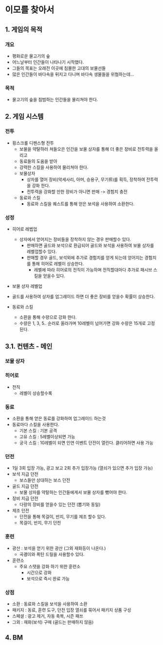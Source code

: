# 이모를 찾아서
## 1. 게임의 목적
### 개요
- 평화로운 물고기의 숲
- 어느날부터 인간들이 나타나기 시작했다.
- 그들의 목표는 오래전 이곳에 침몰한 고대의 보물선들
- 많은 인간들이 바다속을 뒤지고 다니며 바다속 생물들을 위협하는데...
### 목적
- 물고기의 숲을 침범하는 인간들을 물리쳐야 한다. 

## 2. 게임 시스템
### 전투
- 횡스크롤 디펜스형 전투
  - 보물을 약탈하러 쳐들오은 인간을 보물 상자를 통해 더 좋은 장비로 전투력을 올리고
  - 동료들의 도움을 받아
  - 강력한 스킬을 사용하여 물리쳐야 한다. 
  - 보물상자
    - 상자를 열어 장비(악세사리, 아머, 승용구, 무기류)를 획득, 장착하여 전투력을 강화 한다.
    - 전투력을 강화할 만한 장비가 아니면 판매 -> 경험치 충전  
  - 동료와 스킬
    - 동료와 스킬을 퀘스트를 통해 얻은 보석을 사용하여 소환한다.  
### 성정
- 히어로 레벱업
  - 상자에서 얻어지는 장비들을 장착하지 않는 경우 판매할수 있다.
    - 판매하면 골드와 보석으로 환급되어 골드와 보석을 사용하여 보물 상자를 레벨업할수 있다.
    - 판매할 경우 골드, 보석외에 추가로 경험치를 얻게 되는데 얻어지는 경험치를 통해 히어로 레벨이 상승한다.
      - 레벨에 따라 히어로의 전직이 가능하며 전직할대마다 추가로 패시브 스킬을 얻을수 있다.    

-  보물 상자 레벨업
  - 골드를 사용하여 상자를 업그레이드 하면 더 좋은 장비를 얻을수 확률이 상승한다.
- 동료와 스킬
  - 소환을 통해 수량으로 강화 한다.
  - 수량은 1, 3, 5.. 순러로 올라가며 10레벨이 넘어가면 강화 수량은 15개로 고정된다.   

## 3.1. 컨텐츠 - 메인
### 보물 상자

### 히어로
- 전직
  - 레벨이 상승할수록  
### 동료
- 소환을 통해 얻은 동료를 강화하여 업그레이드 하는것
- 동료마다 스킬을 사용한다.
  - 기본 스킬 : 기본 공격
  - 고유 스킬 : 5레벨이상되면 가능
  - 궁극 스킬 : 10레벨이 되면 인연 이벤트 던전이 열린다. 클리어하면 사용 가능 
### 던전
- 1일 3회 입장 가능, 광고 보고 2회 추가 입장가능 (열쇠가 있으면 추가 입장 가능)  
- 보석 지급 던전
  - 보스들만 상대하는 보스 던전  
- 골드 지급 던전
  - 보물 상자를 약탈하는 인간들에게서 보물 상자를 뺐어야 한다. 
- 장비 지급 던전
  - 다량의 장비를 얻을수 있는 던전 (뽑기와 동일) 
- 제조 던전
  - 던전을 통해 목걸이, 반지, 무기를 제조 할수 있다. 
  - 목걸이, 반지, 무기 던전 
### 훈련
- 광산 : 보석을 얻기 위한 광산 (그외 재화등이 나온다.)
  - 곡괭이와 폭탄 드릴을 사용할수 있다.  
- 훈련소
  - 주요 스탯을 강화 하기 위한 훈련소
    - 시간으로 강화
    - 보석으로 즉시 완료 가능  
### 상점
- 소환 : 동료와 스킬을 보석을 사용하여 소환
- 패키지 : 동료, 훈련 도구, 던전 입장 열쇠를 묶어서 패키지 상품 구성
- 스페셜 : 광고 제거, 자동 축복, 시즌 패쓰
- 그외 : 재화(보석) 구매 (골드는 판매하지 않음) 


## 4. BM

